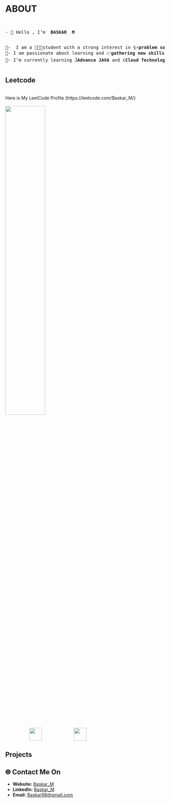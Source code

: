  # ABOUT 
<pre> <p style="font-family: "Bona Nova SC", serif;">- 👋 Hello , I’m  <b>BASKAR  M </b>
    <br>
📍-  I am a 🧑🏻‍💻student with a strong interest in §⚡<b>problem solving </b>and ☁️<b>Cloud Platform</b>.
📍- I am passionate about learning and 📈<b>gathering new skills</b> and am <b>eager to 🏢contribute to the organization</b>.
📍- I’m currently learning Ĵ<b>Advance JAVA</b> and ċ<b>Cloud Technologies</b> .
</p></pre>
## Leetcode

<br>
Here is My LeetCode Profile (https://leetcode.com/Baskar_M/)
<br>
<br>
<a href="https://leetcode.com/Baskar_M">
    <img src="https://leetcard.jacoblin.cool/Baskar_M?=dark&font=Goldman&ext=activityy" height="50%" width="50%"></img>
<a>
<pre>         <img src="https://assets.leetcode.com/static_assets/marketing/2024-50.gif" width="40px"></img>            <img src="https://assets.leetcode.com/static_assets/public/images/badges/2024/gif/2024-05.gif" width="40px"></img>
</pre>

## Projects

<!------------------------------------------>

<!------------------------------------------>
<!-- SECTION: Contact me -->


## 🌐 Contact Me On

- **Website:** [Baskar_M](https://Baskar_M.netlify.app/)
- **LinkedIn:** [Baskar_M](www.linkedin.com/in/baskar15)
- **Email:** <a href="mailto:baskarvhp98@gmail.com">Baskar98@gmail.com</a>

<!--

-->
